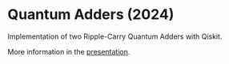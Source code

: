 # Quantum Adders (2024)
Implementation of two Ripple-Carry Quantum Adders with Qiskit.

More information in the [presentation](./presentation.pdf).
